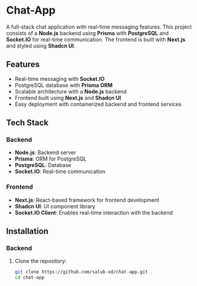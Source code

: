 # Chat-App

A full-stack chat application with real-time messaging features. This project consists of a **Node.js** backend using **Prisma** with **PostgreSQL** and **Socket.IO** for real-time communication. The frontend is built with **Next.js** and styled using **Shadcn UI**.

## Features

- Real-time messaging with **Socket.IO**
- PostgreSQL database with **Prisma ORM**
- Scalable architecture with a **Node.js** backend
- Frontend built using **Next.js** and **Shadcn UI**
- Easy deployment with containerized backend and frontend services

## Tech Stack

### Backend
- **Node.js**: Backend server
- **Prisma**: ORM for PostgreSQL
- **PostgreSQL**: Database
- **Socket.IO**: Real-time communication

### Frontend
- **Next.js**: React-based framework for frontend development
- **Shadcn UI**: UI component library
- **Socket.IO Client**: Enables real-time interaction with the backend

## Installation

### Backend
1. Clone the repository:
   ```bash
   git clone https://github.com/salub-xd/chat-app.git
   cd chat-app
